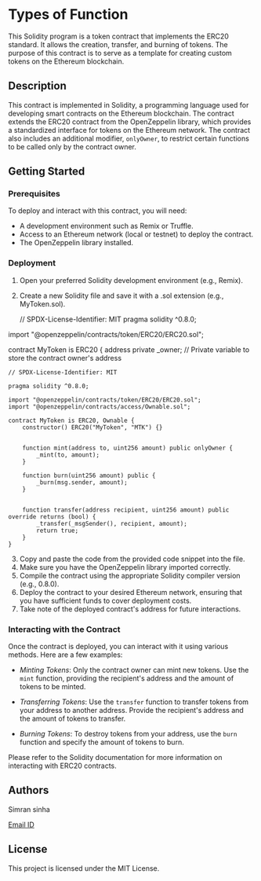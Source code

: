# Types of Function

This Solidity program is a token contract that implements the ERC20 standard. It allows the creation, transfer, and burning of tokens. The purpose of this contract is to serve as a template for creating custom tokens on the Ethereum blockchain.

## Description

This contract is implemented in Solidity, a programming language used for developing smart contracts on the Ethereum blockchain. The contract extends the ERC20 contract from the OpenZeppelin library, which provides a standardized interface for tokens on the Ethereum network. The contract also includes an additional modifier, `onlyOwner`, to restrict certain functions to be called only by the contract owner.

## Getting Started

### Prerequisites

To deploy and interact with this contract, you will need:

- A development environment such as Remix or Truffle.
- Access to an Ethereum network (local or testnet) to deploy the contract.
- The OpenZeppelin library installed.

### Deployment

1. Open your preferred Solidity development environment (e.g., Remix).
2. Create a new Solidity file and save it with a .sol extension (e.g., MyToken.sol).

   // SPDX-License-Identifier: MIT
pragma solidity ^0.8.0;

import "@openzeppelin/contracts/token/ERC20/ERC20.sol";

contract MyToken is ERC20 {
    address private _owner; // Private variable to store the contract owner's address

```
// SPDX-License-Identifier: MIT

pragma solidity ^0.8.0;

import "@openzeppelin/contracts/token/ERC20/ERC20.sol";
import "@openzeppelin/contracts/access/Ownable.sol";

contract MyToken is ERC20, Ownable {
    constructor() ERC20("MyToken", "MTK") {}

    
    function mint(address to, uint256 amount) public onlyOwner {
        _mint(to, amount);
    }

    function burn(uint256 amount) public {
        _burn(msg.sender, amount);
    }

    
    function transfer(address recipient, uint256 amount) public override returns (bool) {
        _transfer(_msgSender(), recipient, amount);
        return true;
    }
}

```
3. Copy and paste the code from the provided code snippet into the file.
4. Make sure you have the OpenZeppelin library imported correctly.
5. Compile the contract using the appropriate Solidity compiler version (e.g., 0.8.0).
6. Deploy the contract to your desired Ethereum network, ensuring that you have sufficient funds to cover deployment costs.
7. Take note of the deployed contract's address for future interactions.

### Interacting with the Contract

Once the contract is deployed, you can interact with it using various methods. Here are a few examples:

- *Minting Tokens*: Only the contract owner can mint new tokens. Use the `mint` function, providing the recipient's address and the amount of tokens to be minted.

- *Transferring Tokens*: Use the `transfer` function to transfer tokens from your address to another address. Provide the recipient's address and the amount of tokens to transfer.

- *Burning Tokens*: To destroy tokens from your address, use the `burn` function and specify the amount of tokens to burn.

Please refer to the Solidity documentation for more information on interacting with ERC20 contracts.

## Authors

Simran sinha

[Email ID](21BCS3832@cuchd.in)

## License

This project is licensed under the MIT License.
